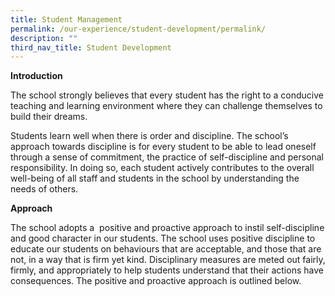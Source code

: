 ```yaml
---
title: Student Management
permalink: /our-experience/student-development/permalink/
description: ""
third_nav_title: Student Development
---
```

**Introduction**

The school strongly believes that every student has the right to a conducive teaching and learning environment where they can challenge themselves to build their dreams.
 
Students learn well when there is order and discipline. The school’s approach towards discipline is for every student to be able to lead oneself through a sense of commitment, the practice of self-discipline and personal responsibility. In doing so, each student actively contributes to the overall well-being of all staff and students in the school by understanding the needs of others.

**Approach**

The school adopts a  positive and proactive approach to instil self-discipline and good character in our students. The school uses positive discipline to educate our students on behaviours that are acceptable, and those that are not, in a way that is firm yet kind. Disciplinary measures are meted out fairly, firmly, and appropriately to help students understand that their actions have consequences. The positive and proactive approach is outlined below.